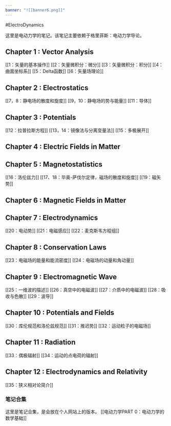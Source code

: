 ```yaml
---
banner: "![[banner6.png]]"
---
```

#ElectroDynamics

这里是电动力学的笔记。该笔记主要依赖于格里菲斯：电动力学导论。

## Chapter 1 : Vector Analysis
[[1：矢量的基本操作]]
[[2：矢量微积分：微分]]
[[3：矢量微积分：积分]]
[[4：曲面坐标系]]
[[5：Delta函数]]
[[6：矢量场理论]]

## Chapter 2 : Electrostatics 
[[7，8：静电场的散度和旋度]]
[[9，10：静电场的势与能量]]
[[11：导体]]

## Chapter 3 : Potentials
[[12：拉普拉斯方程]]
[[13，14：镜像法与分离变量法]]
[[15：多极展开]]

## Chapter 4 : Electric Fields in Matter 

## Chapter 5 : Magnetostatistics
[[16：洛伦兹力]]
[[17、18：毕奥-萨伐尔定律，磁场的散度和旋度]]
[[19：磁矢势]]


## Chapter 6 : Magnetic Fields in Matter

## Chapter 7 : Electrodynamics
[[20：电动势]]
[[21：电磁感应]]
[[22：麦克斯韦方程组]]

## Chapter 8 : Conservation Laws
[[23：电磁场的能量和能流密度]]
[[24：电磁场的动量和角动量]]

## Chapter 9 : Electromagnetic Wave 
[[25：一维波的描述]]
[[26：真空中的电磁波]]
[[27：介质中的电磁波]]
[[28：吸收与色散]]
[[29：波导]]

## Chapter 10 : Potentials and Fields
[[30：库伦规范和洛伦兹规范]]
[[31：推迟势]] 
[[32：运动粒子的电磁场]]

## Chapter 11 : Radiation
[[33：偶极辐射]]
[[34：运动的点电荷的辐射]]

## Chapter 12 : Electrodynamics and Relativity 
[[35：狭义相对论简介]]






### 笔记合集
这里是笔记合集，是会放在个人网站上的版本。
[[电动力学PART 0：电动力学的数学基础]]
